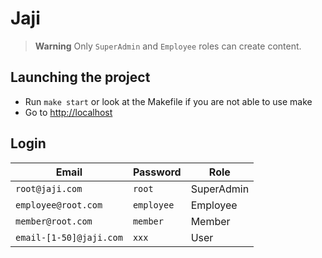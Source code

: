 # Jaji

> **Warning**
> Only `SuperAdmin` and `Employee` roles can create content.

## Launching the project

- Run `make start` or look at the Makefile if you are not able to use make
- Go to [http://localhost](http://localhost)

## Login

| Email                   | Password   | Role       |
| ----------------------- | ---------- | ---------- |
| `root@jaji.com`         | `root`     | SuperAdmin |
| `employee@root.com`     | `employee` | Employee   |
| `member@root.com`       | `member`   | Member     |
| `email-[1-50]@jaji.com` | `xxx`      | User       |
